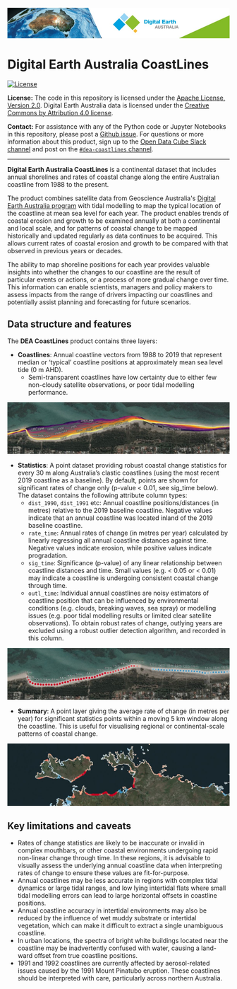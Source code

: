 ![](https://github.com/GeoscienceAustralia/dea-notebooks/blob/develop/Supplementary_data/dea_logo_wide.jpg)

# Digital Earth Australia CoastLines

[![License](https://img.shields.io/badge/License-Apache%202.0-blue.svg)](https://opensource.org/licenses/Apache-2.0)

**License:** The code in this repository is licensed under the [Apache License, Version 2.0](https://www.apache.org/licenses/LICENSE-2.0). Digital Earth Australia data is licensed under the [Creative Commons by Attribution 4.0 license](https://creativecommons.org/licenses/by/4.0/).

**Contact:** For assistance with any of the Python code or Jupyter Notebooks in this repository, please post a [Github issue](https://github.com/GeoscienceAustralia/DEACoastLines/issues/new). For questions or more information about this product, sign up to the [Open Data Cube Slack channel](https://join.slack.com/t/opendatacube/shared_invite/zt-d6hu7l35-CGDhSxiSmTwacKNuXWFUkg) and post on the [`#dea-coastlines` channel](https://app.slack.com/client/T0L4V0TFT/C018X6J9HLY/details/).

---

**Digital Earth Australia CoastLines** is a continental dataset that includes annual shorelines and rates of coastal change along the entire Australian coastline from 1988 to the present.  
 
The product combines satellite data from Geoscience Australia's [Digital Earth Australia program](https://www.ga.gov.au/dea) with tidal modelling to map the typical location of the coastline at mean sea level for each year. 
The product enables trends of coastal erosion and growth to be examined annually at both a continental and local scale, and for patterns of coastal change to be mapped historically and updated regularly as data continues to be acquired. 
This allows current rates of coastal erosion and growth to be compared with that observed in previous years or decades.  
 
The ability to map shoreline positions for each year provides valuable insights into whether the changes to our coastline are the result of particular events or actions, or a process of more gradual change over time.
This information can enable scientists, managers and policy makers to assess impacts from the range of drivers impacting our coastlines and potentially assist planning and forecasting for future scenarios.

## Data structure and features
The **DEA CoastLines** product contains three layers:

* **Coastlines**: Annual coastline vectors from 1988 to 2019 that represent median or ‘typical’ coastline positions at approximately mean sea level tide (0 m AHD). 
   * Semi-transparent coastlines have low certainty due to either few non-cloudy satellite observations, or poor tidal modelling performance.
   
![DEA CoastLines coastlines layer](visualisation/deacl_coastlines.JPG)

* **Statistics**: A point dataset providing robust coastal change statistics for every 30 m along Australia’s clastic coastlines (using the most recent 2019 coastline as a baseline). By default, points are shown for significant rates of change only (p-value < 0.01, see sig_time below). The dataset contains the following attribute column types:
   * `dist_1990`, `dist_1991` etc: Annual coastline positions/distances (in metres) relative to the 2019 baseline coastline. Negative values indicate that an annual coastline was located inland of the 2019 baseline coastline. 
   * `rate_time`: Annual rates of change (in metres per year) calculated by linearly regressing all annual coastline distances against time. Negative values indicate erosion, while positive values indicate progradation.
   * `sig_time`: Significance (p-value) of any linear relationship between coastline distances and time. Small values (e.g. < 0.05 or < 0.01) may indicate a coastline is undergoing consistent coastal change through time.
   * `outl_time`: Individual annual coastlines are noisy estimators of coastline position that can be influenced by environmental conditions (e.g. clouds, breaking waves, sea spray) or modelling issues (e.g. poor tidal modelling results or limited clear satellite observations). To obtain robust rates of change, outlying years are excluded using a robust outlier detection algorithm, and recorded in this column.
   
![DEA CoastLines statistics layer](visualisation/deacl_statistics.JPG)

* **Summary**: A point layer giving the average rate of change (in metres per year) for significant statistics points within a moving 5 km window along the coastline. This is useful for visualising regional or continental-scale patterns of coastal change.

![DEA CoastLines summary layer](visualisation/deacl_summary.JPG)

## Key limitations and caveats
* Rates of change statistics are likely to be inaccurate or invalid in complex mouthbars, or other coastal environments undergoing rapid non-linear change through time. In these regions, it is advisable to visually assess the underlying annual coastline data when interpreting rates of change to ensure these values are fit-for-purpose. 
* Annual coastlines may be less accurate in regions with complex tidal dynamics or large tidal ranges, and low lying intertidal flats where small tidal modelling errors can lead to large horizontal offsets in coastline positions. 
* Annual coastline accuracy in intertidal environments may also be reduced by the influence of wet muddy substrate or intertidal vegetation, which can make it difficult to extract a single unambiguous coastline.
* In urban locations, the spectra of bright white buildings located near the coastline may be inadvertently confused with water, causing a land-ward offset from true coastline positions. 
* 1991 and 1992 coastlines are currently affected by aerosol-related issues caused by the 1991 Mount Pinatubo eruption. These coastlines should be interpreted with care, particularly across northern Australia.
